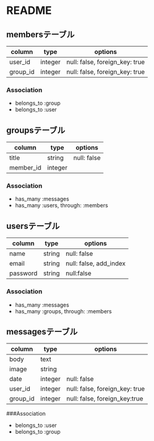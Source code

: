 # README

## membersテーブル

|column|type|options|
|------|----|-------|
|user_id|integer|null: false, foreign_key: true|
|group_id|integer|null: false, foreign_key: true|

### Association
- belongs_to :group
- belongs_to :user


## groupsテーブル

|column|type|options|
|------|----|-------|
|title|string|null: false|
|member_id|integer||

### Association
- has_many :messages
- has_many :users, through: :members


## usersテーブル
|column|type|options|
|------|----|-------|
|name|string|null: false|
|email|string|null: false, add_index|
|password|string|null:false|

### Association
- has_many :messages
- has_many :groups, through: :members


## messagesテーブル
|column|type|options|
|------|----|-------|
|body|text||
|image|string||
|date|integer|null: false|
|user_id|integer|null: false, foreign_key: true|
|group_id|integer|null: false, foreign_key:true|

###Association
- belongs_to :user
- belongs_to :group